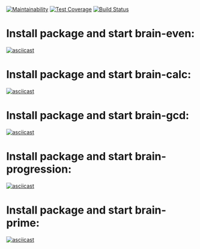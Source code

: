 [![Maintainability](https://api.codeclimate.com/v1/badges/a99a88d28ad37a79dbf6/maintainability)](https://codeclimate.com/github/codeclimate/codeclimate/maintainability)
[![Test Coverage](https://api.codeclimate.com/v1/badges/a99a88d28ad37a79dbf6/test_coverage)](https://codeclimate.com/github/codeclimate/codeclimate/test_coverage)
[![Build Status](https://travis-ci.com/MaksimPerepeliuk/project-lvl1-s508.svg?branch=master)](https://travis-ci.com/MaksimPerepeliuk/project-lvl1-s508)

# Install package and start brain-even:
[![asciicast](https://asciinema.org/a/GlC146LcDtwTb4XNEpt5eoOuB.svg)](https://asciinema.org/a/GlC146LcDtwTb4XNEpt5eoOuB)
# Install package and start brain-calc:
[![asciicast](https://asciinema.org/a/7ROdzQo8czWEj6iOBbl9S59uz.svg)](https://asciinema.org/a/7ROdzQo8czWEj6iOBbl9S59uz)
# Install package and start brain-gcd:
[![asciicast](https://asciinema.org/a/buzLYs7xAl3AFh3vVC9RSZ23v.svg)](https://asciinema.org/a/buzLYs7xAl3AFh3vVC9RSZ23v)
# Install package and start brain-progression:
[![asciicast](https://asciinema.org/a/Fh22T9iVv4nsZ1j31KeZu9Fp5.svg)](https://asciinema.org/a/Fh22T9iVv4nsZ1j31KeZu9Fp5)
# Install package and start brain-prime:
[![asciicast](https://asciinema.org/a/OG85bG6Ji3VBm8N8vLqKyHt0m.svg)](https://asciinema.org/a/OG85bG6Ji3VBm8N8vLqKyHt0m)

